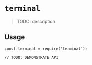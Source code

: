 # `terminal`

> TODO: description

## Usage

```
const terminal = require('terminal');

// TODO: DEMONSTRATE API
```
